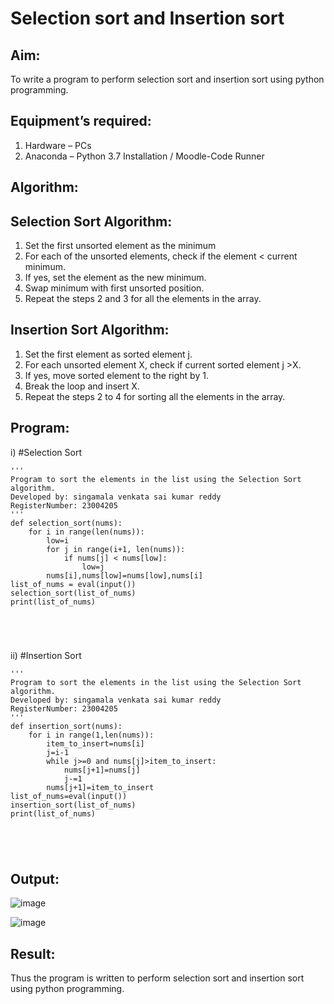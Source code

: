 # Selection sort and Insertion sort
## Aim:
To write a program to perform selection sort and insertion sort using python programming.
## Equipment’s required:
1.	Hardware – PCs
2.	Anaconda – Python 3.7 Installation / Moodle-Code Runner
## Algorithm:
## Selection Sort Algorithm:
1.	Set the first unsorted element as the minimum
2.	For each of the unsorted elements, check if the element < current minimum.
3.	If yes, set the element as the new minimum.
4.	Swap minimum with first unsorted position.
5.	Repeat the steps 2 and 3 for all the elements in the array.
## Insertion Sort Algorithm:
1.	Set the first element as sorted element j.
2.	For each unsorted element X, check if current sorted element j >X.
3.	If yes, move sorted element to the right by 1.
4.	Break the loop and insert X.
5.	Repeat the steps 2 to 4 for sorting all the elements in the array.
## Program:
i)	#Selection Sort
```
''' 
Program to sort the elements in the list using the Selection Sort algorithm.
Developed by: singamala venkata sai kumar reddy
RegisterNumber: 23004205
'''
def selection_sort(nums):
    for i in range(len(nums)):
        low=i
        for j in range(i+1, len(nums)):
            if nums[j] < nums[low]:
                low=j
        nums[i],nums[low]=nums[low],nums[i]        
list_of_nums = eval(input())
selection_sort(list_of_nums)
print(list_of_nums)





```
ii)	#Insertion Sort
```
''' 
Program to sort the elements in the list using the Selection Sort algorithm.
Developed by: singamala venkata sai kumar reddy
RegisterNumber: 23004205
'''
def insertion_sort(nums):
    for i in range(1,len(nums)):
        item_to_insert=nums[i]
        j=i-1
        while j>=0 and nums[j]>item_to_insert:
            nums[j+1]=nums[j]
            j-=1
        nums[j+1]=item_to_insert      
list_of_nums=eval(input())
insertion_sort(list_of_nums)
print(list_of_nums)





```

## Output:

![image](https://github.com/23004205/Sorting-Algorithm/assets/138971114/ccc3cb56-11db-48be-87ea-8ad79954c011)

![image](https://github.com/23004205/Sorting-Algorithm/assets/138971114/1fa664b7-031b-4175-9b94-a788428fcde1)



## Result:
Thus the program is written to perform selection sort and insertion sort using python programming.

